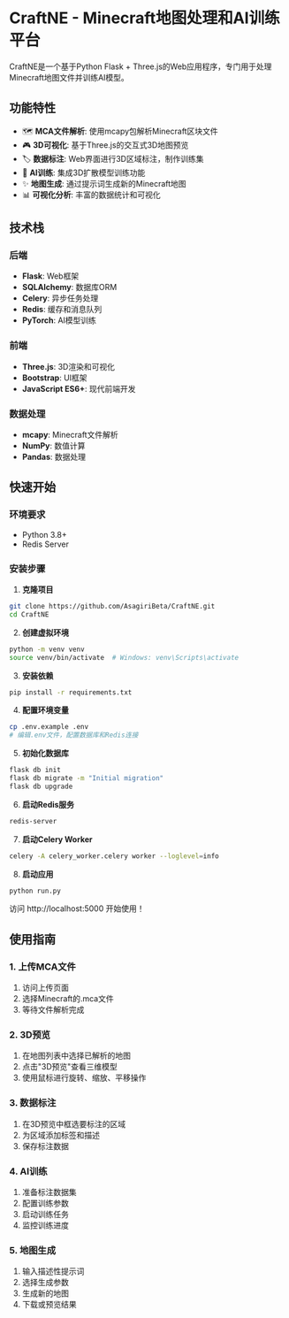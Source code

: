 # CraftNE - Minecraft地图处理和AI训练平台

CraftNE是一个基于Python Flask + Three.js的Web应用程序，专门用于处理Minecraft地图文件并训练AI模型。

## 功能特性

- 🗺️ **MCA文件解析**: 使用mcapy包解析Minecraft区块文件
- 🎮 **3D可视化**: 基于Three.js的交互式3D地图预览
- 🏷️ **数据标注**: Web界面进行3D区域标注，制作训练集
- 🤖 **AI训练**: 集成3D扩散模型训练功能
- ✨ **地图生成**: 通过提示词生成新的Minecraft地图
- 📊 **可视化分析**: 丰富的数据统计和可视化

## 技术栈

### 后端
- **Flask**: Web框架
- **SQLAlchemy**: 数据库ORM
- **Celery**: 异步任务处理
- **Redis**: 缓存和消息队列
- **PyTorch**: AI模型训练

### 前端
- **Three.js**: 3D渲染和可视化
- **Bootstrap**: UI框架
- **JavaScript ES6+**: 现代前端开发

### 数据处理
- **mcapy**: Minecraft文件解析
- **NumPy**: 数值计算
- **Pandas**: 数据处理

## 快速开始

### 环境要求

- Python 3.8+
- Redis Server

### 安装步骤

1. **克隆项目**
```bash
git clone https://github.com/AsagiriBeta/CraftNE.git
cd CraftNE
```

2. **创建虚拟环境**
```bash
python -m venv venv
source venv/bin/activate  # Windows: venv\Scripts\activate
```

3. **安装依赖**
```bash
pip install -r requirements.txt
```

4. **配置环境变量**
```bash
cp .env.example .env
# 编辑.env文件，配置数据库和Redis连接
```

5. **初始化数据库**
```bash
flask db init
flask db migrate -m "Initial migration"
flask db upgrade
```

6. **启动Redis服务**
```bash
redis-server
```

7. **启动Celery Worker**
```bash
celery -A celery_worker.celery worker --loglevel=info
```

8. **启动应用**
```bash
python run.py
```

访问 http://localhost:5000 开始使用！

## 使用指南

### 1. 上传MCA文件

1. 访问上传页面
2. 选择Minecraft的.mca文件
3. 等待文件解析完成

### 2. 3D预览

1. 在地图列表中选择已解析的地图
2. 点击"3D预览"查看三维模型
3. 使用鼠标进行旋转、缩放、平移操作

### 3. 数据标注

1. 在3D预览中框选要标注的区域
2. 为区域添加标签和描述
3. 保存标注数据

### 4. AI训练

1. 准备标注数据集
2. 配置训练参数
3. 启动训练任务
4. 监控训练进度

### 5. 地图生成

1. 输入描述性提示词
2. 选择生成参数
3. 生成新的地图
4. 下载或预览结果